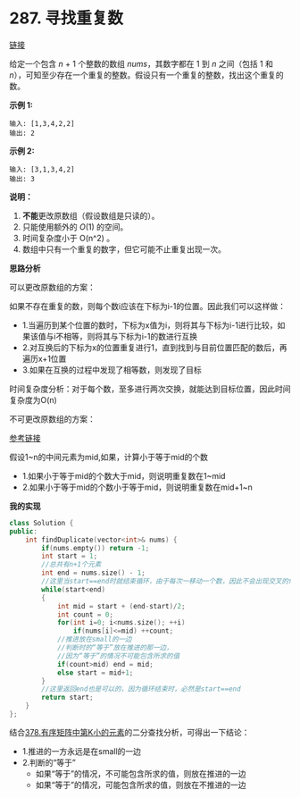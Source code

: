 # 287. 寻找重复数

[链接](https://leetcode-cn.com/problems/find-the-duplicate-number/description/)

给定一个包含 *n* + 1 个整数的数组 *nums*，其数字都在 1 到 *n* 之间（包括 1 和 *n*），可知至少存在一个重复的整数。假设只有一个重复的整数，找出这个重复的数。

**示例 1:**

```
输入: [1,3,4,2,2]
输出: 2
```

**示例 2:**

```
输入: [3,1,3,4,2]
输出: 3
```

**说明：**

1. **不能**更改原数组（假设数组是只读的）。
2. 只能使用额外的 *O*(1) 的空间。
3. 时间复杂度小于 O(n^2) 。
4. 数组中只有一个重复的数字，但它可能不止重复出现一次。

**思路分析**

可以更改原数组的方案：

如果不存在重复的数，则每个数i应该在下标为i-1的位置。因此我们可以这样做：

- 1.当遍历到某个位置的数时，下标为x值为i，则将其与下标为i-1进行比较，如果该值与i不相等，则将其与下标为i-1的数进行互换
- 2.对互换后的下标为x的位置重复进行1，直到找到与目前位置匹配的数后，再遍历x+1位置
- 3.如果在互换的过程中发现了相等数，则发现了目标

时间复杂度分析：对于每个数，至多进行两次交换，就能达到目标位置，因此时间复杂度为O(n)

不可更改原数组的方案：

[参考链接](https://github.com/arkingc/leetcode/tree/master/287.Find%20the%20Duplicate%20Number)

假设1~n的中间元素为mid,如果，计算小于等于mid的个数

- 1.如果小于等于mid的个数大于mid，则说明重复数在1~mid
- 2.如果小于等于mid的个数小于等于mid，则说明重复数在mid+1~n

**我的实现**

```c++
class Solution {
public:
    int findDuplicate(vector<int>& nums) {
        if(nums.empty()) return -1;
        int start = 1;
        //总共有n+1个元素
        int end = nums.size() - 1;
        //这里当start==end时就结束循环，由于每次一移动一个数，因此不会出现交叉的情况
        while(start<end)
        {
            int mid = start + (end-start)/2;
            int count = 0;
            for(int i=0; i<nums.size(); ++i)
                if(nums[i]<=mid) ++count;
            //推进放在small的一边
            //判断时的“等于”放在推进的那一边，
            //因为“等于”的情况不可能包含所求的值
            if(count>mid) end = mid;
            else start = mid+1;
        }
        //这里返回end也是可以的，因为循环结束时，必然是start==end
        return start;
    }
};
```

结合[378.有序矩阵中第K小的元素](378.有序矩阵中第K小的元素.md)的二分查找分析，可得出一下结论：

- 1.推进的一方永远是在small的一边
- 2.判断的“等于”
  - 如果“等于”的情况，不可能包含所求的值，则放在推进的一边
  - 如果“等于”的情况，可能包含所求的值，则放在不推进的一边